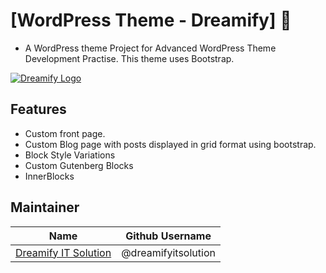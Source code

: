 # [WordPress Theme - Dreamify] 🎨

* A WordPress theme Project for Advanced WordPress Theme Development Practise.
This theme uses Bootstrap.

<a href="https://dreamifyitsolution.com/" target="_blank">
<img src="https://dreamifyitsolution.com/wp-content/uploads/2021/04/dreamify-It-Solution-1024x309.png" alt="Dreamify Logo" />
</a>


## Features

- Custom front page.
- Custom Blog page with posts displayed in grid format using bootstrap.
- Block Style Variations
- Custom Gutenberg Blocks
- InnerBlocks

## Maintainer

| Name                                                              |    Github Username     |
|-------------------------------------------------------------------|------------------------|
| [Dreamify IT Solution](mailto:dreamifyitsolution@gmail.com)       |  @dreamifyitsolution   |
